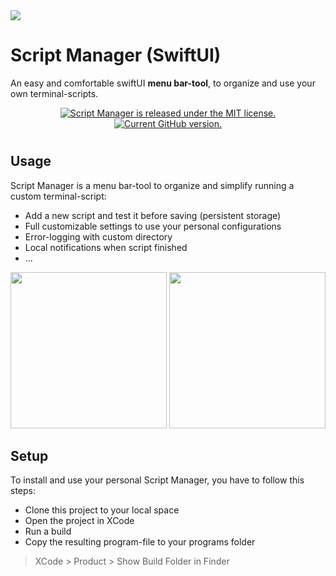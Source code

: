 

<image style="display: inline-block;" src="Media/AppIcons/64.png" />

# Script Manager (SwiftUI)

An easy and comfortable swiftUI **menu bar-tool**, to organize and use your own terminal-scripts.

<p align="center">
  <a href="https://github.com/DanielFiller30/ScriptManager/blob/main/LICENSE.md">
    <img src="https://img.shields.io/badge/license-MIT-blue.svg" alt="Script Manager is released under the MIT license." />
  </a>
  <a href="https://github.com/DanielFiller30/ScriptManager">
    <img src="https://badge.fury.io/gh/DanielFiller30%2FScriptManager.svg" alt="Current GitHub version." />
  </a>
</p>

#

## Usage

Script Manager is a menu bar-tool to organize and simplify running a custom terminal-script:
- Add a new script and test it before saving (persistent storage)
- Full customizable settings to use your personal configurations
- Error-logging with custom directory
- Local notifications when script finished
- ...


<image src="Media/Screenshots/start.png" width="250">    
<image src="Media/Screenshots/settings.png" width="250">    


## Setup
To install and use your personal Script Manager, you have to follow this steps:
- Clone this project to your local space
- Open the project in XCode
- Run a build
- Copy the resulting program-file to your programs folder
> XCode > Product > Show Build Folder in Finder
